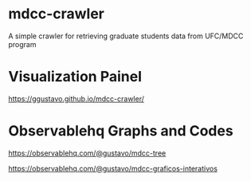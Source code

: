 # mdcc-crawler
A simple crawler for retrieving graduate students data from UFC/MDCC program

# Visualization Painel 
https://ggustavo.github.io/mdcc-crawler/

# Observablehq Graphs and Codes
https://observablehq.com/@gustavo/mdcc-tree

https://observablehq.com/@gustavo/mdcc-graficos-interativos
